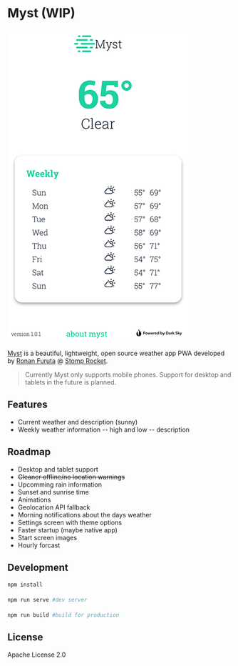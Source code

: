 # Myst (WIP)

![Myst home screen](./screenshot.PNG)

[Myst](https://myst.stomprocket.io) is a beautiful, lightweight, open source weather app PWA developed by [Ronan Furuta](https://brainstormincstudio.com) @ [Stomp Rocket](https://stomprocket.io).

> Currently Myst only supports mobile phones. Support for desktop and tablets in the future is planned.

## Features

- Current weather and description (sunny)
- Weekly weather information
  -- high and low
  -- description

## Roadmap

- Desktop and tablet support
- ~~Cleaner offline/no location warnings~~
- Upcomming rain information
- Sunset and sunrise time
- Animations
- Geolocation API fallback
- Morning notifications about the days weather
- Settings screen with theme options
- Faster startup (maybe native app)
- Start screen images
- Hourly forcast

## Development

```bash
npm install

npm run serve #dev server

npm run build #build for production
```

## License

Apache License 2.0
